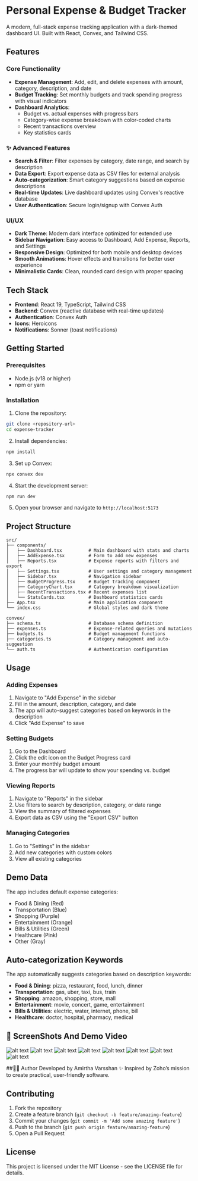


# Personal Expense & Budget Tracker

A modern, full-stack expense tracking application with a dark-themed dashboard UI. Built with React, Convex, and Tailwind CSS.

## Features

### Core Functionality
- **Expense Management**: Add, edit, and delete expenses with amount, category, description, and date
- **Budget Tracking**: Set monthly budgets and track spending progress with visual indicators
- **Dashboard Analytics**: 
  - Budget vs. actual expenses with progress bars
  - Category-wise expense breakdown with color-coded charts
  - Recent transactions overview
  - Key statistics cards

### ✨ Advanced Features
- **Search & Filter**: Filter expenses by category, date range, and search by description
- **Data Export**: Export expense data as CSV files for external analysis
- **Auto-categorization**: Smart category suggestions based on expense descriptions
- **Real-time Updates**: Live dashboard updates using Convex's reactive database
- **User Authentication**: Secure login/signup with Convex Auth

### UI/UX
- **Dark Theme**: Modern dark interface optimized for extended use
- **Sidebar Navigation**: Easy access to Dashboard, Add Expense, Reports, and Settings
- **Responsive Design**: Optimized for both mobile and desktop devices
- **Smooth Animations**: Hover effects and transitions for better user experience
- **Minimalistic Cards**: Clean, rounded card design with proper spacing

## Tech Stack

- **Frontend**: React 19, TypeScript, Tailwind CSS
- **Backend**: Convex (reactive database with real-time updates)
- **Authentication**: Convex Auth
- **Icons**: Heroicons
- **Notifications**: Sonner (toast notifications)

## Getting Started

### Prerequisites
- Node.js (v18 or higher)
- npm or yarn

### Installation

1. Clone the repository:
```bash
git clone <repository-url>
cd expense-tracker
```

2. Install dependencies:
```bash
npm install
```

3. Set up Convex:
```bash
npx convex dev
```

4. Start the development server:
```bash
npm run dev
```

5. Open your browser and navigate to `http://localhost:5173`

## Project Structure

```
src/
├── components/
│   ├── Dashboard.tsx          # Main dashboard with stats and charts
│   ├── AddExpense.tsx         # Form to add new expenses
│   ├── Reports.tsx            # Expense reports with filters and export
│   ├── Settings.tsx           # User settings and category management
│   ├── Sidebar.tsx            # Navigation sidebar
│   ├── BudgetProgress.tsx     # Budget tracking component
│   ├── CategoryChart.tsx      # Category breakdown visualization
│   ├── RecentTransactions.tsx # Recent expenses list
│   └── StatsCards.tsx         # Dashboard statistics cards
├── App.tsx                    # Main application component
└── index.css                  # Global styles and dark theme

convex/
├── schema.ts                  # Database schema definition
├── expenses.ts                # Expense-related queries and mutations
├── budgets.ts                 # Budget management functions
├── categories.ts              # Category management and auto-suggestion
└── auth.ts                    # Authentication configuration
```

## Usage

### Adding Expenses
1. Navigate to "Add Expense" in the sidebar
2. Fill in the amount, description, category, and date
3. The app will auto-suggest categories based on keywords in the description
4. Click "Add Expense" to save

### Setting Budgets
1. Go to the Dashboard
2. Click the edit icon on the Budget Progress card
3. Enter your monthly budget amount
4. The progress bar will update to show your spending vs. budget

### Viewing Reports
1. Navigate to "Reports" in the sidebar
2. Use filters to search by description, category, or date range
3. View the summary of filtered expenses
4. Export data as CSV using the "Export CSV" button

### Managing Categories
1. Go to "Settings" in the sidebar
2. Add new categories with custom colors
3. View all existing categories

## Demo Data

The app includes default expense categories:
- Food & Dining (Red)
- Transportation (Blue)
- Shopping (Purple)
- Entertainment (Orange)
- Bills & Utilities (Green)
- Healthcare (Pink)
- Other (Gray)

## Auto-categorization Keywords

The app automatically suggests categories based on description keywords:
- **Food & Dining**: pizza, restaurant, food, lunch, dinner
- **Transportation**: gas, uber, taxi, bus, train
- **Shopping**: amazon, shopping, store, mall
- **Entertainment**: movie, concert, game, entertainment
- **Bills & Utilities**: electric, water, internet, phone, bill
- **Healthcare**: doctor, hospital, pharmacy, medical

## 📸 ScreenShots And Demo Video
![alt text](https://github.com/VarsshanCoder/Zoho-Finance-Lite/blob/main/Demo/Screenshot%202025-09-20%20004753.png)
![alt text](https://github.com/VarsshanCoder/Zoho-Finance-Lite/blob/main/Demo/Screenshot%202025-09-20%20004210.png)
![alt text](https://github.com/VarsshanCoder/Zoho-Finance-Lite/blob/main/Demo/Screenshot%202025-09-20%20004222.png)
![alt text](https://github.com/VarsshanCoder/Zoho-Finance-Lite/blob/main/Demo/Screenshot%202025-09-20%20004234.png)
![alt text](https://github.com/VarsshanCoder/Zoho-Finance-Lite/blob/main/Demo/Screenshot%202025-09-20%20004331.png)
![alt text](https://github.com/VarsshanCoder/Zoho-Finance-Lite/blob/main/Demo/Screenshot%202025-09-20%20004340.png)
![alt text](https://github.com/VarsshanCoder/Zoho-Finance-Lite/blob/main/Demo/Screenshot%202025-09-20%20004443.png)
![alt text](https://github.com/VarsshanCoder/Zoho-Finance-Lite/blob/main/Demo/Screenshot%202025-09-20%20004459.png)

##👨‍💻 Author
Developed by Amirtha Varsshan ✨
Inspired by Zoho’s mission to create practical, user-friendly software.


## Contributing

1. Fork the repository
2. Create a feature branch (`git checkout -b feature/amazing-feature`)
3. Commit your changes (`git commit -m 'Add some amazing feature'`)
4. Push to the branch (`git push origin feature/amazing-feature`)
5. Open a Pull Request

## License

This project is licensed under the MIT License - see the LICENSE file for details.
